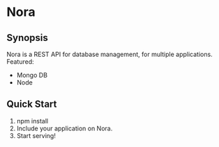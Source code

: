 # Nora

## Synopsis

Nora is a REST API for database management, for multiple applications. Featured:

* Mongo DB
* Node

## Quick Start

1. npm install
2. Include your application on Nora.
3. Start serving!